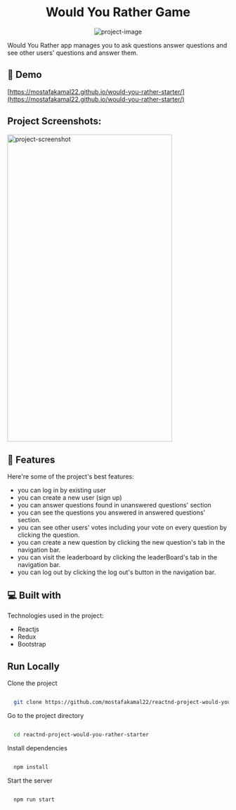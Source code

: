 <h1 id="title" align="center">Would You Rather Game</h1>

<p align="center"><img src="https://socialify.git.ci/mostafakamal22/reactnd-project-would-you-rather-starter/image?description=1&amp;language=1&amp;name=1&amp;owner=1&amp;pattern=Brick%20Wall&amp;stargazers=1&amp;theme=Auto" alt="project-image"></p>

<p id="description">Would You Rather app manages you to ask questions answer questions and see other users' questions and answer them.</p>

<h2>🚀 Demo</h2>

[https://mostafakamal22.github.io/would-you-rather-starter/](https://mostafakamal22.github.io/would-you-rather-starter/)

<h2>Project Screenshots:</h2>

<img src="https://mostafakamal22.github.io/img/projects/would-you-rather.webp" alt="project-screenshot" width="375" height="700">

  
<h2>🧐 Features</h2>

Here're some of the project's best features:

*   you can log in by existing user
*   you can create a new user (sign up)
*   you can answer questions found in unanswered questions' section
*   you can see the questions you answered in answered questions' section.
*   you can see other users' votes including your vote on every question by clicking the question.
*   you can create a new question by clicking the new question's tab in the navigation bar.
*   you can visit the leaderboard by clicking the leaderBoard's tab in the navigation bar.
*   you can log out by clicking the log out's button in the navigation bar.


<h2>💻 Built with</h2>

Technologies used in the project:

*   Reactjs
*   Redux
*   Bootstrap


## Run Locally


Clone the project


```bash

  git clone https://github.com/mostafakamal22/reactnd-project-would-you-rather-starter

```


Go to the project directory


```bash

  cd reactnd-project-would-you-rather-starter

```


Install dependencies


```bash

  npm install

```

Start the server


```bash

  npm run start

```
  
  
